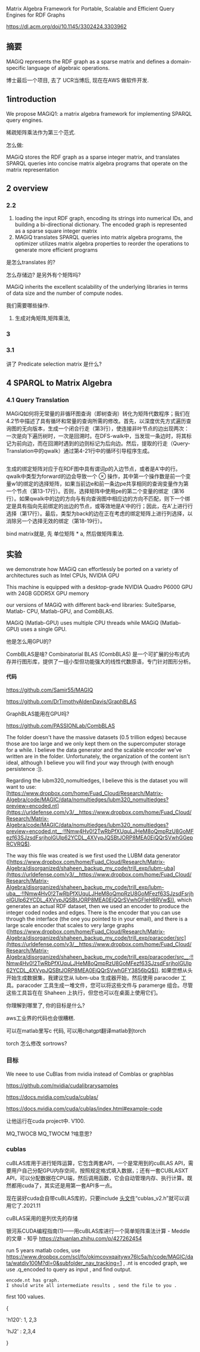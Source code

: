 Matrix Algebra Framework for Portable, Scalable and Efficient Query Engines for RDF Graphs

https://dl.acm.org/doi/10.1145/3302424.3303962

## 摘要

MAGiQ represents the RDF graph as a sparse matrix and defines a domain-specific language of algebraic operations.

博士最后一个项目, 去了 UCR当博后, 现在在AWS 做软件开发. 

## 1introduction

We propose MAGiQ1: a matrix algebra framework for implementing SPARQL query engines.

稀疏矩阵乘法作为第三个范式. 

怎么做:

MAGiQ stores the RDF graph as a sparse integer matrix, and translates SPARQL queries into concise matrix algebra programs that operate on the matrix representation

## 2 overview

### 2.2

1.  loading the input RDF graph, encoding its strings into numerical IDs, and building a bi-directional dictionary. The encoded graph is represented as a sparse square integer matrix
2. MAGiQ translates SPARQL queries into matrix algebra programs,  the optimizer utilizes matrix algebra properties to reorder the operations to generate more efficient programs

是怎么translates 的?

怎么存储边? 是另外有个矩阵吗? 

MAGiQ inherits the excellent scalability of the underlying libraries in terms of data size and the number of compute nodes. 

我们需要哪些操作. 

1. 生成对角矩阵,矩阵乘法, 

### 3

### 3.1

讲了 Predicate selection matrix 是什么? 







## 4 SPARQL to Matrix Algebra

### 4.1 Query Translation

MAGiQ如何将无常量的非循环图查询（即树查询）转化为矩阵代数程序；我们在4.2节中描述了具有循环和常量的查询所需的修改。首先，以深度优先方式遍历查询图的无向版本，生成一个闭合行走（第3行），使连接非叶节点的边出现两次：一次是向下遍历树时，一次是回溯时。在DFS-walk中，当发现一条边时，将其标记为前向边，而在回溯时遇到的边则标记为后向边。然后，提取的行走（Query-Translation中的qwalk）通过第4-21行中的循环引导程序生成。

```
```

生成的绑定矩阵对应于在RDF图中具有谓词p的入边节点，或者是A′中的行。qwalk中类型为forward的边会导致一个 ⊗ 操作，其中第一个操作数是前一个变量w1的绑定的选择矩阵，如果当前边e和前一条边pe共享相同的查询变量作为第一个节点（第13-17行）。否则，选择矩阵中使用pe的第二个变量的绑定（第16行）。如果qwalk中的边的方向与有向查询图中相应边的方向不匹配，则下一个绑定是具有指向先前绑定的出边的节点，或等效地是A′中的行；因此，在A′上进行行选择（第17行）。最后，类型为back的边在正在考虑的绑定矩阵上进行列选择，以消除另一个选择无效的绑定（第18-19行）。



 

bind matrix就是, 先 单位矩阵 * a, 然后做矩阵乘法. 



## 实验

we demonstrate how MAGiQ can effortlessly be ported on a variety of architectures such as Intel CPUs, NVIDIA GPU

This machine is equipped with a desktop-grade NVIDIA Quadro P6000 GPU with 24GB GDDR5X GPU memory

our versions of MAGiQ with different back-end libraries: SuiteSparse, Matlab- CPU, Matlab-GPU, and CombBLAS. 

MAGiQ (Matlab-GPU) uses multiple CPU threads while MAGiQ (Matlab-GPU) uses a single GPU.

他是怎么用GPU的? 

CombBLAS是啥?  Combinatorial BLAS (CombBLAS) 是一个可扩展的分布式内存并行图形库，提供了一组小型但功能强大的线性代数原语，专门针对图形分析。



#### 代码

https://github.com/Samir55/MAGIQ 

https://github.com/DrTimothyAldenDavis/GraphBLAS

GraphBLAS能用在GPU吗? 

https://github.com/PASSIONLab/CombBLAS

The folder doesn't have the massive datasets (0.5 trillion edges) because those are too large and we only kept them on the supercomputer storage for a while. I believe the data generator and the scalable encoder we've written are in the folder. Unfortunately, the organization of the content isn't ideal, although I believe you will find your way through (with enough persistence :]).

Regarding the lubm320_nomultiedges, I believe this is the dataset you will want to use: [https://www.dropbox.com/home/Fuad_Cloud/Research/Matrix-Algebra/code/MAGIC/data/nomultiedges/lubm320_nomultiedges?preview=encoded.nt](https://urldefense.com/v3/__https://www.dropbox.com/home/Fuad_Cloud/Research/Matrix-Algebra/code/MAGIC/data/nomultiedges/lubm320_nomultiedges?preview=encoded.nt__;!!Nmw4Hv0!2TwRbPfXUquLJHeM8oQmpRzU8GoMFezf63SJzsdFsrjholGUlp62YCDL_4XVypJQSBtJORP8MEA0EjQQrSVwhGGepRCVRQ$). 

The way this file was created is we first used the LUBM data generator ([https://www.dropbox.com/home/Fuad_Cloud/Research/Matrix-Algebra/disorganized/shaheen_backup_my_code/trill_exp/lubm-uba](https://urldefense.com/v3/__https://www.dropbox.com/home/Fuad_Cloud/Research/Matrix-Algebra/disorganized/shaheen_backup_my_code/trill_exp/lubm-uba__;!!Nmw4Hv0!2TwRbPfXUquLJHeM8oQmpRzU8GoMFezf63SJzsdFsrjholGUlp62YCDL_4XVypJQSBtJORP8MEA0EjQQrSVwhGFIeH8RVw$)), which generates an actual RDF dataset, then we used an encoder to produce the integer coded nodes and edges. There is the encoder that you can use through the interface (the one you pointed to in your email), and there is a large scale encoder that scales to very large graphs ([https://www.dropbox.com/home/Fuad_Cloud/Research/Matrix-Algebra/disorganized/shaheen_backup_my_code/trill_exp/paracoder/src](https://urldefense.com/v3/__https://www.dropbox.com/home/Fuad_Cloud/Research/Matrix-Algebra/disorganized/shaheen_backup_my_code/trill_exp/paracoder/src__;!!Nmw4Hv0!2TwRbPfXUquLJHeM8oQmpRzU8GoMFezf63SJzsdFsrjholGUlp62YCDL_4XVypJQSBtJORP8MEA0EjQQrSVwhGFY3856bQ$)). 如果您想从头开始生成数据集，我建议您从 lubm-uba 生成器开始，然后使用 paracoder 工具。paracoder 工具生成一堆文件，您可以将这些文件与 paramerge 组合。尽管这些工具旨在在 Shaheen 上执行，但您也可以在桌面上使用它们。 



你理解到哪里了, 你的目标是什么? 

aws工业界的代码也会很糟糕. 

可以在matlab里写c 代码, 可以用chatgpt翻译matlab到torch 

torch 怎么修改 sortrows? 

### 目标

We neee to use CuBlas from nvidia instead of Comblas or graphblas

https://github.com/nvidia/cudalibrarysamples

https://docs.nvidia.com/cuda/cublas/

https://docs.nvidia.com/cuda/cublas/index.html#example-code

让他运行在cuda project中.  V100.

MQ_TWOCB MQ_TWOCM ?啥意思?

### cublas

cuBLAS库用于进行矩阵运算，它包含两套API，一个是常用到的cuBLAS API，需要用户自己分配GPU内存空间，按照规定格式填入数据，；还有一套CUBLASXT API，可以分配数据在CPU端，然后调用函数，它会自动管理内存、执行计算。既然都用cuda了，其实还是用第一套API多一点。

现在装好cuda会自带cuBLAS库的，只要include [头文件](https://www.zhihu.com/search?q=头文件&search_source=Entity&hybrid_search_source=Entity&hybrid_search_extra={"sourceType"%3A"article"%2C"sourceId"%3A"438551588"})“cublas_v2.h”就可以调用它了.2021.11

cuBLAS采用的是列优先的存储

银河系CUDA编程指南(1)——用cuBLAS库进行一个简单矩阵乘法计算 - Meddle的文章 - 知乎 https://zhuanlan.zhihu.com/p/427262454



run 5 years matlab codes, use https://www.dropbox.com/scl/fo/okimcovxqaitywx76lc5a/h/code/MAGIC/data/watdiv100M?dl=0&subfolder_nav_tracking=1 ,  .nt is encoded graph,  we use .q_encoded to query as input , and find output. 

```
encode.nt has graph.
I should write all intermediate results , send the file to you . 
```



first 100 values.

{

'h120':  1, 2,3 

'hJ2' :  2,3,4

}
